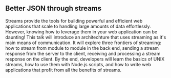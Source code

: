 ## Better JSON through streams
Streams provide the tools for building powerful and efficient web applications that scale to handling large amounts of data effortlessly. However, knowing how to leverage them in your web application can be daunting! This talk will introduce an architechture that uses streaming as it's main means of communication. It will explore three frontiers of streaming: how to stream from module to module in the back end, sending a stream response from the server to the client, receiving and processing a stream response on the client. By the end, developers will learn the basics of UNIX streams, how to use them with Node.js scripts, and how to write web applications that profit from all the benefits of streams.

